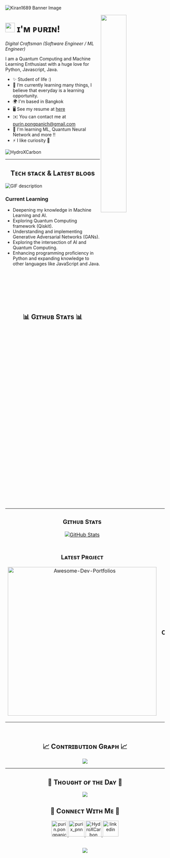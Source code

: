 <!--Banner-->
![Kiran1689 Banner Image](./banner.png)

<!--Night Owl image-->
<div>
  <img align="right" width="40%" src="https://owlbertsio-resized.s3.amazonaws.com/Popper.psd.full.png">
</div>

<!--Header Name-->
# <img src="https://emojis.slackmojis.com/emojis/images/1531849430/4246/blob-sunglasses.gif?1531849430" width="30"/> ɪ'ᴍ ᴘᴜʀɪɴ! 
*Digital Craftsman (Software Engineer / ML Engineer)*
<br /> 

<!--Start Intro-->               
<p align="left">I am a Quantum Computing and Machine Learning Enthusiast with a huge love for Python, Javascript, Java. </p>

- ✨ Student of life :)
- 🌱 I’m currently learning many things, I believe that everyday is a learning opportunity.
- 🌍 I'm based in Bangkok
- 🖥️ See my resume at [here](http://www.canva.com/design/DAFxUR5_9Ro/Hrg7qFWoHreuAeYxEfEGig/edit)
- ✉️ You can contact me at [purin.pongpanich@gmail.com](mailto:purin.pongpanich@gmail.com)
- 🧠 I'm learning ML, Quantum Neural Network and more !!
- ⚡ I like curiosity 🍕
<!--End Intro-->

<!--Profile Count Badge-->
<p align="left">
  <img src="https://komarev.com/ghpvc/?username=HydroXCarbon&label=Profile%20views&color=770677&style=for-the-badge&logo=star" alt="HydroXCarbon" style="padding-right:20px;" />
</p>

---


<!--Languages and Tools Section-->       
<h2 align="center">Tᴇᴄʜ sᴛᴀᴄᴋ & Lᴀᴛᴇsᴛ ʙʟᴏɢs</h2> 
<picture>
  <source media="(prefers-color-scheme: dark)" srcset="./Skills_Animation_Dark.gif">
  <source media="(prefers-color-scheme: light)" srcset="./Skills_Animation_White.gif">
  <img align="left" alt="GIF description" src="./Skills_Animation_White.gif">
</picture>
<br />

<h3 align="left">Current Learning</h3>
<ul align="left">
  <li>Deepening my knowledge in Machine Learning and AI.</li>
  <li>Exploring Quantum Computing framework (Qiskit).</li>
  <li>Understanding and implementing Generative Adversarial Networks (GANs).</li>
  <li>Exploring the intersection of AI and Quantum Computing.</li>
  <li>Enhancing programming proficiency in Python and expanding knowledge to other languages like JavaScript and Java.</li>
</ul>

<br />
<br />
<br />
<br />
<br />
<br />

<!--Github stats Table--> 
<h2 align="center">📊 Gɪᴛʜᴜʙ Sᴛᴀᴛs 📊</h2>

<table width="100%">
  <tr>
    <td width="50%">
      <h3 align="center"><strong>Gɪᴛʜᴜʙ Sᴛᴀᴛs</strong></h3>
      <p align="center">
        <a href="https://github.com/HydroXCarbon">
          <img align="center" src="https://github-readme-stats.vercel.app/api?username=HydroXCarbon&count_private=true&show_icons=true&theme=nightowl&bg_color=0,000000,103022&title_color=ffff&text_color=ffffff&rank_icon=github&hide=prs,issues,contribs&show=reviews,prs_merged,prs_merged_percentage" alt="GitHub Stats" />
        </a>
      </p>
    </td>
    <td width="50%">
      <h3 align="center"><strong>Sᴛʀᴇᴀᴋ Sᴛᴀᴛs</strong></h3>
      <p align="center">
        <a href="https://github.com/HydroXCarbon">
          <img align="center" src="https://streak-stats.demolab.com?user=HydroXCarbon&theme=nightowl&background=0,000000,103022&fire=ffeb95&ring=ffeb95&sideNums=ffffff&sideLabels=ffffff&dates=c56a90&currStreakNum=ffffff" alt="Streak Stats" />
        </a>
      </p>
    </td>
  </tr>
  <tr>
    <td width="50%">
      <h3 align="center"><strong>Lᴀᴛᴇsᴛ Pʀᴏᴊᴇᴄᴛ</strong></h3>
      <p align="center">
        <a href="https://github.com/HydroXCarbon/HybridQuantumGAN">
          <img align="center" width="470" src="https://github-readme-stats.vercel.app/api/pin/?username=HydroXCarbon&repo=HybridQuantumGAN&theme=nightowl&show_owner=true&bg_color=0,000000,103022&title_color=ffff&text_color=ffffff" alt="Awesome-Dev-Portfolios" />
        </a>
      </p>
    </td>
    <td width="50%">
      <h3 align="center"><strong>Tᴏᴘ Cᴏɴᴛʀɪʙᴜᴛɪᴏɴs</strong></h3>
      <p align="center">
        <a href="https://github.com/HydroXCarbon">
          <img align="center" src="https://github-contributor-stats.vercel.app/api?username=HydroXCarbon&limit=2&theme=nightowl&show_owner=true&combine_all_yearly_contributions=false&bg_color=0,000000,103022&title_color=ffff&text_color=ffffff" alt="Top Repo" />
        </a>
      </p>
    </td>
  </tr>
</table>
<br />

<!--Contribution Graph-->
<h2 align="center">📈 Cᴏɴᴛʀɪʙᴜᴛɪᴏɴ Gʀᴀᴘʜ 📈</h2>
<div align="center">
    <img src="https://github-readme-activity-graph.vercel.app/graph?username=HydroXCarbon&bg_color=103022&color=ffffff&line=c56a90&point=ffeb95&area=false&hide_border=false" border-radius="15">
</div>

---

<!--Dynamic Quote card updates everyday at 12 PM--> 
<h2 align="center">🌟 Tʜᴏᴜɢʜᴛ ᴏғ ᴛʜᴇ Dᴀʏ 🌟</h2>












































































































































<!--STARTS_HERE_QUOTE_CARD-->
<p align="center">
    <img src="https://readme-daily-quotes.vercel.app/api?author=Hans%20Christian%20Andersen&quote=The%20sun%20shines%20upon%20good%20and%20bad%20alike.&theme=dark&bg_color=103022&author_color=ffff&accent_color=ffff">
</p>
<!--ENDS_HERE_QUOTE_CARD-->













































































































































<!--Contact Section--> 

<h2 align="center">🤝 Cᴏɴɴᴇᴄᴛ Wɪᴛʜ Mᴇ 🤝 </h2>
<div align="center">
  
<a href="mailto:purin.pongpanich@gmail.com" target="_blank">
<img src="./gmail.png" width=50 height=50 alt="purin.pongpanich@gmail.com" style="margin-bottom: 5px;" />
</a>

<a href="https://www.instagram.com/purix_pnn" target="_blank">
<img src="./instagram.png" width=50 height=50 alt="purix_pnn" style="margin-bottom: 5px;" />
</a>

<a href="https://github.com/HydroXCarbon" target="_blank">
<img src="./github.png" width=50 height=50 alt="HydroXCarbon" style="margin-bottom: 5px;" />
</a>

<a href="https://www.linkedin.com/in/purin-pongpanich-7159a8283/" target="_blank">
<img src="./linkedin.png" width=50 height=50 alt="linkedin" style="margin-bottom: 5px;" />
</a>
</div>
<br/>

<!--Footer--> 
<p align="center">
  <img src="https://capsule-render.vercel.app/api?type=waving&color=gradient&height=65&section=footer"/>
</p>

